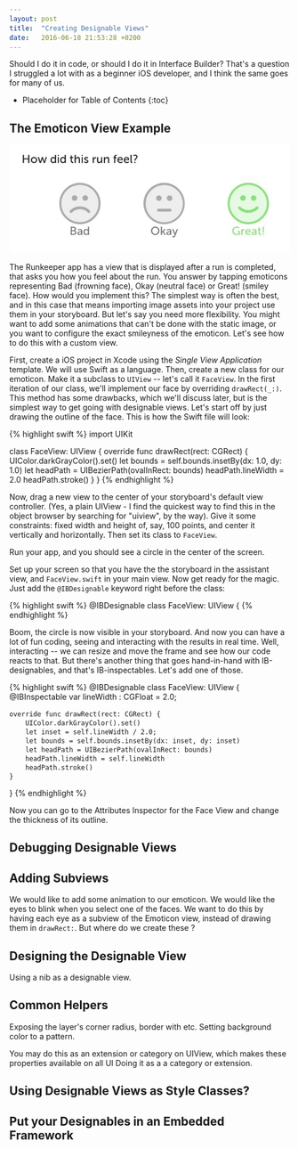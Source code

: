 ```yaml
---
layout: post
title:  "Creating Designable Views"
date:   2016-06-18 21:53:28 +0200
---
```


Should I do it in code, or should I do it in Interface Builder?  That's a question I struggled a lot with as a beginner iOS developer, and I think the same goes for many of us.  

* Placeholder for Table of Contents
{:toc}

## The Emoticon View Example

![How did this run feel? Bad, Okay, Great.](/images/creating-designable-views/how-did-this-run-feel.jpg)

The Runkeeper app has a view that is displayed after a run is completed, that asks you how you feel about the run. You answer by tapping emoticons representing Bad (frowning face), Okay (neutral face) or Great! (smiley face). How would you implement this? The simplest way is often the best, and in this case that means importing image assets into your project use them in your storyboard. But let's say you need more flexibility. You might want to add some animations that can't be done with the static image, or you want to configure the exact smileyness of the emoticon. Let's see how to do this with a custom view.

First, create a iOS project in Xcode using the _Single View Application_ template. We will use Swift as a language. Then, create a new class for our emoticon. Make it a subclass to `UIView` -- let's call it `FaceView`. In the first iteration of our class, we'll implement our face by overriding `drawRect(_:)`. This method has some drawbacks, which we'll discuss later, but is the simplest way to get going with designable views. Let's start off by just drawing the outline of the face.  This is how the Swift file will look:

{% highlight swift %}
import UIKit

class FaceView: UIView {
    override func drawRect(rect: CGRect) {
        UIColor.darkGrayColor().set()
        let bounds = self.bounds.insetBy(dx: 1.0, dy: 1.0)
        let headPath = UIBezierPath(ovalInRect: bounds)
        headPath.lineWidth = 2.0
        headPath.stroke()
    }
}
{% endhighlight %}

Now, drag a new view to the center of your storyboard's default view controller. (Yes, a plain UIView - I find the quickest way to find this in the object browser by searching for "uiview", by the way). Give it some constraints: fixed width and height of, say, 100 points, and center it vertically and horizontally. Then set its class to `FaceView`.

Run your app, and you should see a circle in the center of the screen. 

Set up your screen so that you have the the storyboard in the assistant view, and `FaceView.swift` in your main view.  Now get ready for the magic.  Just add the `@IBDesignable` keyword right before the class:

{% highlight swift %}
@IBDesignable
class FaceView: UIView {
{% endhighlight %}

Boom, the circle is now visible in your storyboard.  And now you can have a lot of fun coding, seeing and interacting with the results in real time.  Well, interacting -- we can resize and move the frame and see how our code reacts to that.  But there's another thing that goes hand-in-hand with IB-designables, and that's IB-inspectables.  Let's add one of those. 

{% highlight swift %}
@IBDesignable
class FaceView: UIView {
    @IBInspectable var lineWidth : CGFloat = 2.0;
    
    override func drawRect(rect: CGRect) {
        UIColor.darkGrayColor().set()
        let inset = self.lineWidth / 2.0;
        let bounds = self.bounds.insetBy(dx: inset, dy: inset)
        let headPath = UIBezierPath(ovalInRect: bounds)
        headPath.lineWidth = self.lineWidth
        headPath.stroke()
    }
}
{% endhighlight %}

Now you can go to the Attributes Inspector for the Face View and change the thickness of its outline. 

## Debugging Designable Views

## Adding Subviews

We would like to add some animation to our emoticon.  We would like the eyes to blink when you select one of the faces.  We want to do this by having each eye as a subview of the Emoticon view, instead of drawing them in `drawRect:`.  But where do we create these ?  

## Designing the Designable View

Using a nib as a designable view. 

## Common Helpers

Exposing the layer's corner radius, border with etc.  Setting background color to a pattern.  

You may do this as an extension or category on UIView, which makes these properties available on all UI
Doing it as a a category or extension.

## Using Designable Views as Style Classes?

## Put your Designables in an Embedded Framework

